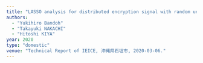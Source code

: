 ```yaml
---
title: "LASSO analysis for distributed encryption signal with random unitary transform"
authors:
  - "Yukihiro Bandoh"
  - "Takayuki NAKACHI"
  - "Hitoshi KIYA"
year: 2020
type: "domestic"
venue: "Technical Report of IEICE, 沖縄県石垣市, 2020-03-06."
---
```

